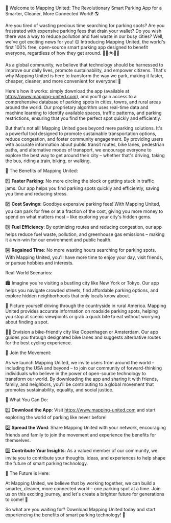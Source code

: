 🎉 Welcome to Mapping United: The Revolutionary Smart Parking App for a Smarter, Cleaner, More Connected World! 🌎

Are you tired of wasting precious time searching for parking spots? Are you frustrated with expensive parking fees that drain your wallet? Do you wish there was a way to reduce pollution and fuel waste in our busy cities? Well, we've got exciting news for you! 😊 Introducing Mapping United, the world's first 100% free, open-source smart parking app designed to benefit everyone, regardless of how they get around. 🚗🚌🚲🚶‍♀️

As a global community, we believe that technology should be harnessed to improve our daily lives, promote sustainability, and empower citizens. That's why Mapping United is here to transform the way we park, making it faster, cheaper, cleaner, and more convenient for everyone! 🌟

Here's how it works: simply download the app (available at https://www.mapping-united.com), and you'll gain access to a comprehensive database of parking spots in cities, towns, and rural areas around the world. Our proprietary algorithm uses real-time data and machine learning to identify available spaces, traffic patterns, and parking restrictions, ensuring that you find the perfect spot quickly and efficiently.

But that's not all! Mapping United goes beyond mere parking solutions. It's a powerful tool designed to promote sustainable transportation options, reduce congestion, and foster community engagement. By providing users with accurate information about public transit routes, bike lanes, pedestrian paths, and alternative modes of transport, we encourage everyone to explore the best way to get around their city – whether that's driving, taking the bus, riding a train, biking, or walking.

🌟 The Benefits of Mapping United:

1️⃣ **Faster Parking**: No more circling the block or getting stuck in traffic jams. Our app helps you find parking spots quickly and efficiently, saving you time and reducing stress.

2️⃣ **Cost Savings**: Goodbye expensive parking fees! With Mapping United, you can park for free or at a fraction of the cost, giving you more money to spend on what matters most – like exploring your city's hidden gems.

3️⃣ **Fuel Efficiency**: By optimizing routes and reducing congestion, our app helps reduce fuel waste, pollution, and greenhouse gas emissions – making it a win-win for our environment and public health.

4️⃣ **Regained Time**: No more wasting hours searching for parking spots. With Mapping United, you'll have more time to enjoy your day, visit friends, or pursue hobbies and interests.

Real-World Scenarios:

🏙️ Imagine you're visiting a bustling city like New York or Tokyo. Our app helps you navigate crowded streets, find affordable parking options, and explore hidden neighborhoods that only locals know about.

🚗️ Picture yourself driving through the countryside in rural America. Mapping United provides accurate information on roadside parking spots, helping you stop at scenic viewpoints or grab a quick bite to eat without worrying about finding a spot.

🏃‍♂️ Envision a bike-friendly city like Copenhagen or Amsterdam. Our app guides you through designated bike lanes and suggests alternative routes for the best cycling experience.

💪 Join the Movement:

As we launch Mapping United, we invite users from around the world – including the USA and beyond – to join our community of forward-thinking individuals who believe in the power of open-source technology to transform our world. By downloading the app and sharing it with friends, family, and neighbors, you'll be contributing to a global movement that promotes sustainability, equality, and social justice.

🌟 What You Can Do:

1️⃣ **Download the App**: Visit https://www.mapping-united.com and start exploring the world of parking like never before!

2️⃣ **Spread the Word**: Share Mapping United with your network, encouraging friends and family to join the movement and experience the benefits for themselves.

3️⃣ **Contribute Your Insights**: As a valued member of our community, we invite you to contribute your thoughts, ideas, and experiences to help shape the future of smart parking technology.

🌟 The Future is Here:

At Mapping United, we believe that by working together, we can build a smarter, cleaner, more connected world – one parking spot at a time. Join us on this exciting journey, and let's create a brighter future for generations to come! 💫

So what are you waiting for? Download Mapping United today and start experiencing the benefits of smart parking technology! 🚀